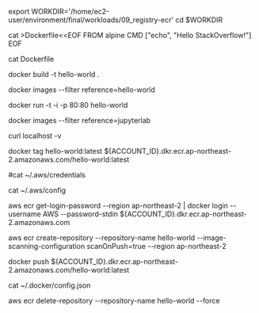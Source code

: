 
export WORKDIR='/home/ec2-user/environment/final/workloads/09_registry-ecr'
cd $WORKDIR

cat >Dockerfile<<EOF
FROM alpine
CMD ["echo", "Hello StackOverflow!"]
EOF

cat Dockerfile

docker build -t hello-world .

docker images --filter reference=hello-world

docker run -t -i -p 80:80 hello-world

docker images --filter reference=jupyterlab

curl localhost -v

docker tag hello-world:latest ${ACCOUNT_ID}.dkr.ecr.ap-northeast-2.amazonaws.com/hello-world:latest

#cat ~/.aws/credentials

cat ~/.aws/config

aws ecr get-login-password --region ap-northeast-2 | docker login --username AWS --password-stdin ${ACCOUNT_ID}.dkr.ecr.ap-northeast-2.amazonaws.com

aws ecr create-repository  --repository-name hello-world  --image-scanning-configuration scanOnPush=true  --region ap-northeast-2

docker push ${ACCOUNT_ID}.dkr.ecr.ap-northeast-2.amazonaws.com/hello-world:latest

cat ~/.docker/config.json

aws ecr delete-repository  --repository-name hello-world  --force
